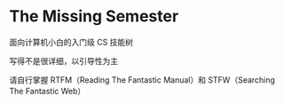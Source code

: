 # The Missing Semester

面向计算机小白的入门级 CS 技能树

写得不是很详细，以引导性为主

请自行掌握 RTFM（Reading The Fantastic Manual）和 STFW（Searching The Fantastic Web）
